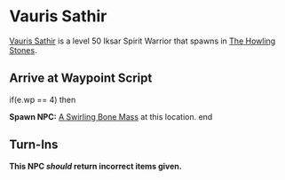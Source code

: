 # Vauris Sathir



[Vauris Sathir](/npc/105007) is a level 50 Iksar Spirit Warrior that spawns in [The Howling Stones](/zone/105).



## Arrive at Waypoint Script

if(e.wp == 4) then


**Spawn NPC:**  [A Swirling Bone Mass](/npc/105018) at this location.
end



## Turn-Ins



**This NPC *should* return incorrect items given.**
